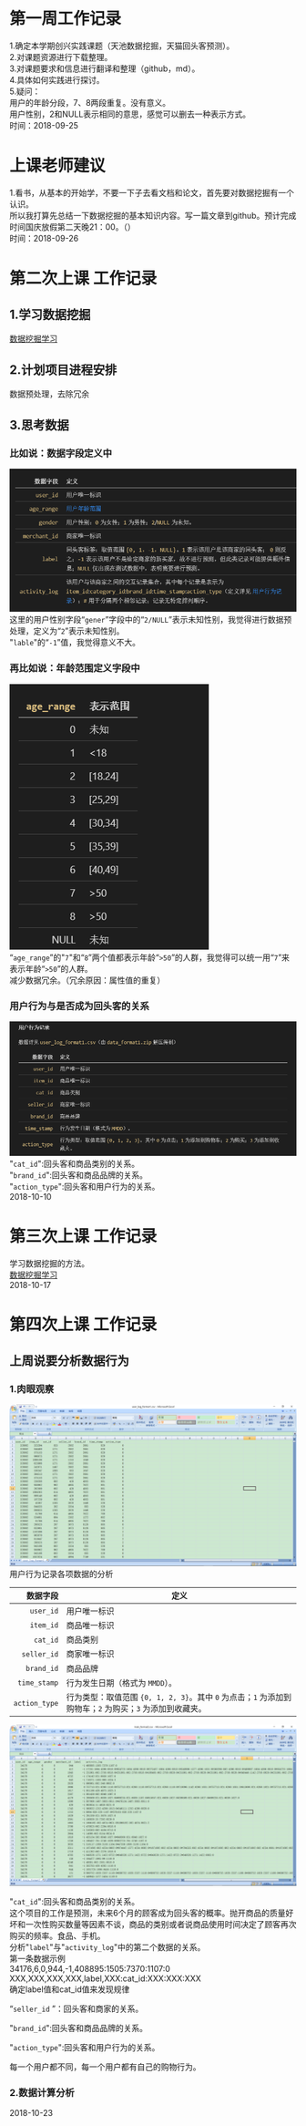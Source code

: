 # 第一周工作记录
1.确定本学期创兴实践课题（天池数据挖掘，天猫回头客预测）。<br/>
2.对课题资源进行下载整理。<br/>
3.对课题要求和信息进行翻译和整理（github，md）。<br/>
4.具体如何实践进行探讨。<br/>
5.疑问：<br/>
用户的年龄分段，7、8两段重复。没有意义。<br/>
用户性别，2和NULL表示相同的意思，感觉可以删去一种表示方式。<br/>
时间：2018-09-25<br/>

# 上课老师建议
1.看书，从基本的开始学，不要一下子去看文档和论文，首先要对数据挖掘有一个认识。<br/>
所以我打算先总结一下数据挖掘的基本知识内容。写一篇文章到github。预计完成时间国庆放假第二天晚21：00。（）<br/>
时间：2018-09-26<br/>

# 第二次上课 工作记录
## 1.学习数据挖掘<br/>
[数据挖掘学习](https://github.com/zeronow/data-mining-learning/blob/master/learning.md "鼠标悬浮提示")
## 2.计划项目进程安排
数据预处理，去除冗余
## 3.思考数据<br/>
### 比如说：数据字段定义中<br/>
![](foldername/data.png)<br/>
这里的用户性别字段“`gener`”字段中的“`2/NULL`”表示未知性别，我觉得进行数据预处理，定义为“`2`”表示未知性别。<br/>
"`lable`"的“`-1`”值，我觉得意义不大。<br/>

### 再比如说：年龄范围定义字段中<br/>
![](foldername/old.png)<br/>
“`age_range`”的"`7`"和“`8`”两个值都表示年龄“`>50`”的人群，我觉得可以统一用“`7`”来表示年龄“`>50`”的人群。<br/>
减少数据冗余。（冗余原因：属性值的重复）

### 用户行为与是否成为回头客的关系
![](foldername/user.png)<br/>
"`cat_id`":回头客和商品类别的关系。<br/>
"`brand_id`":回头客和商品品牌的关系。<br/>
"`action_type`":回头客和用户行为的关系。<br/>
2018-10-10

# 第三次上课 工作记录
学习数据挖掘的方法。<br/>
[数据挖掘学习](https://github.com/zeronow/data-mining-learning/blob/master/learning.md "鼠标悬浮提示")<br/>
2018-10-17

# 第四次上课 工作记录
## 上周说要分析数据行为
### 1.肉眼观察
![](数据集研究截图/user_log_format1.png)<br/>
用户行为记录各项数据的分析

| 数据字段      | 定义                                                                                                     |
| ------------: | -------------------------------------------------------------------------------------------------------- |
| `user_id`     | 用户唯一标识                                                                                             |
| `item_id`     | 商品唯一标识                                                                                             |
| `cat_id`      | 商品类别                                                                                                 |
| `seller_id`   | 商家唯一标识                                                                                             |
| `brand_id`    | 商品品牌                                                                                                 |
| `time_stamp`  | 行为发生日期（格式为 `MMDD`）。                                                                          |
| `action_type` | 行为类型：取值范围 `{0, 1, 2, 3}`。其中 `0` 为点击；`1` 为添加到购物车；`2` 为购买；`3` 为添加到收藏夹。 |

![](数据集研究截图/train_format2.png)<br/>

"`cat_id`":回头客和商品类别的关系。<br/>
这个项目的工作是预测，未来6个月的顾客成为回头客的概率。抛开商品的质量好坏和一次性购买数量等因素不谈，商品的类别或者说商品使用时间决定了顾客再次购买的频率。食品、手机。<br/>
分析"`label`"与"`activity_log`"中的第二个数据的关系。<br/>
第一条数据示例<br/>
34176,6,0,944,-1,408895:1505:7370:1107:0<br/>
XXX,XXX,XXX,XXX,label,XXX:cat_id:XXX:XXX:XXX<br/>
确定label值和cat_id值来发现规律<br/>

“`seller_id` ”：回头客和商家的关系。<br/>

"`brand_id`":回头客和商品品牌的关系。<br/>

"`action_type`":回头客和用户行为的关系。<br/>

每一个用户都不同，每一个用户都有自己的购物行为。


### 2.数据计算分析
2018-10-23




